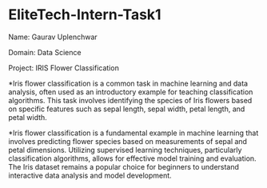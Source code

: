 # EliteTech-Intern-Task1

Name: Gaurav Uplenchwar

Domain: Data Science

Project: IRIS Flower Classification

*Iris flower classification is a common task in machine learning and data analysis, often used as an introductory example for teaching classification algorithms. This task involves identifying the species of Iris flowers based on specific features such as sepal length, sepal width, petal length, and petal width.

*Iris flower classification is a fundamental example in machine learning that involves predicting flower species based on measurements of sepal and petal dimensions. Utilizing supervised learning techniques, particularly classification algorithms, allows for effective model training and evaluation. The Iris dataset remains a popular choice for beginners to understand interactive data analysis and model development.
